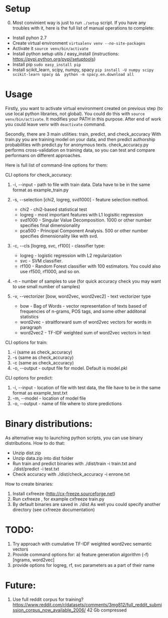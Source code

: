 # Setup

0. Most convinient way is just to run `./setup` script.
If you have any troubles with it, here is the full list of manual operations to complete:

* Install pyhon 2.7
* Create virtual environment `virtualenv venv --no-site-packages`
* Activate it `source venv/bin/activate`
* Install python setup utils / easy_install (instructions: https://pypi.python.org/pypi/setuptools)
* Install pip `sudo easy_install pip`
* Install scikit_learn, scipy, numpy, spacy `pip install -U numpy scipy scikit-learn spacy &&  python -m spacy.en.download all`

# Usage
Firstly, you want to activate virtual environment created on previous step (to use local python libraries, not global).
You could do this with `source venv/bin/activate`. It modifies your PATH in this purpose.
After end of work you could leave venv with `deactivate` command.

Secondly, there are 3 main utilities: train, predict, and check_accuracy
With train.py you are training model on your data, and then predict authorship probabilities with predict.py for anonymous texts.
check_accuracy.py performs cross-validation on training data, so you can test and compare performans on different approaches.

Here is full list of command-line options for them:

CLI options for check_accuracy:

1. -i, --input - path to file with train data. Data have to be in the same format as example_train.py

2. -s, --selection [chi2, logreg, svd1000] - feature selection method. 
    * chi2 - chi2-based statistical test
    * logreg -  most important features with L1 logisitic regression
    * svd1000 - Singular Value Decomposition. 1000 or other number specifies final dimensionality
    * pca500 - Principal Component Analysis. 500 or other number specifies dimensionality like with svd.

3. -c, --cls [logreg, svc, rf100] - classifier type:
    * logreg - logistic regression with L2 regularization
    * svc - SVM classifier. 
    * rf100 - Random Forest classifier with 100 estimators. You could also use rf500, rf1000, and so on.

4. -n - number of samples to use (for quick accuracy check you may want to use small number of samples)

5. -v, --vectorizer [bow, word2vec, word2vec2] - text vectorizer type
    * bow - Bag of Words - vector representation of texts based of frequencies of n-grams, POS tags, and some other additonal statistics
    * word2vec - straitforward sum of word2vec vectors for words in paragraph
    * word2vec2 - TF-IDF weighted  sum of word2vec vectors in text

CLI options for train:

1. -i (same as check_accuracy)
2. -s (same as check_accuracy)
3. -c (same as check_accuracy)
4. -o, --output - output file for model. Default is model.pkl

CLI options for predict:

1. -i, --input - location of file with test data, the file have to be in the same format as example_test.txt
2. -m, --model - location of model file
3. -o, --output - name of file where to store predictions

# Binary distributions:

As alternative way to launching python scripts, you can use binary distributions. How to do that:

* Unzip dist.zip
* Unzip data.zip into dist folder
* Run train and predict binaries with ./dist/train -i train.txt and ./dist/predict -i test.txt
* Check accuracy with ./dist/check_accuracy -i enrone.txt

How to create binaries:

1. Install cxfreeze (http://cx-freeze.sourceforge.net)
2. Run cxfreeze <name of the script you want to compile>, for example cxfreeze train.py
3. By default binaries are saved in ./dist As well you could specify another directory (see cxfreeze documentation)

# TODO:

1. Try approach with cumulative TF-IDF weighted word2vec semantic vectors
2. Provide command options for:
a) feature generation algorithm (-f) [ngrams, word2vec]
3. provide options for logreg, rf, svc parameters as a part of their name

# Future:
1. Use full reddit corpus for training? https://www.reddit.com/r/datasets/comments/3mg812/full_reddit_submission_corpus_now_available_2006/ 42 Gb compressed